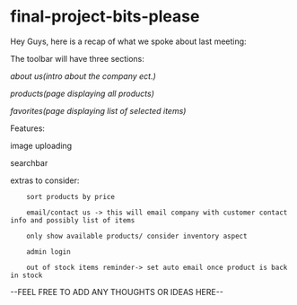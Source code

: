 # final-project-bits-please

Hey Guys, 
here is a recap of what we spoke about last meeting:

The toolbar will have three sections:

*about us(intro about the company ect.)*

*products(page displaying all products)*

*favorites(page displaying list of selected items)*

Features:

  image uploading
	
  searchbar
	
  extras to consider:
	
        sort products by price
				
        email/contact us -> this will email company with customer contact info and possibly list of items
				
        only show available products/ consider inventory aspect
				
        admin login
				
        out of stock items reminder-> set auto email once product is back in stock
        
        
 --FEEL FREE TO ADD ANY THOUGHTS OR IDEAS HERE--

        

  
